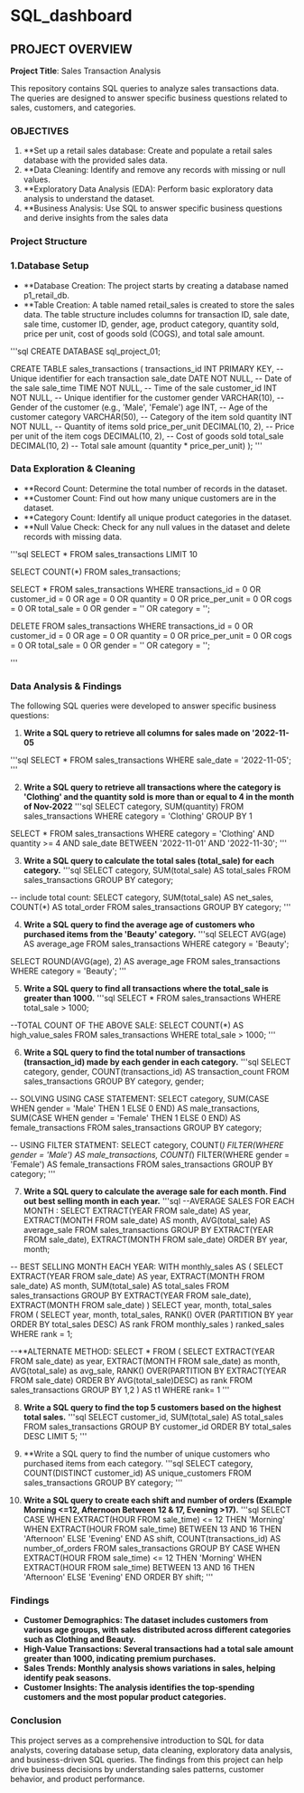 # SQL_dashboard
## PROJECT OVERVIEW

**Project Title**: Sales Transaction Analysis

This repository contains SQL queries to analyze sales transactions data. The queries are designed to answer specific business questions related to sales, customers, and categories.

### OBJECTIVES

1. **Set up a retail sales database: Create and populate a retail sales database with the provided sales data.
2. **Data Cleaning: Identify and remove any records with missing or null values.
3. **Exploratory Data Analysis (EDA): Perform basic exploratory data analysis to understand the dataset.
4. **Business Analysis: Use SQL to answer specific business questions and derive insights from the sales data


### Project Structure
### 1.Database Setup
- **Database Creation: The project starts by creating a database named p1_retail_db.
- **Table Creation: A table named retail_sales is created to store the sales data. The table structure includes columns for transaction ID, sale date, sale time, customer ID, gender, age, product category, quantity sold, price per unit, cost of goods sold (COGS), and total sale amount.


'''sql
CREATE DATABASE sql_project_01;

CREATE TABLE sales_transactions (
    transactions_id INT PRIMARY KEY, -- Unique identifier for each transaction
    sale_date DATE NOT NULL,         -- Date of the sale
    sale_time TIME NOT NULL,         -- Time of the sale
    customer_id INT NOT NULL,        -- Unique identifier for the customer
    gender VARCHAR(10),              -- Gender of the customer (e.g., 'Male', 'Female')
    age INT,                         -- Age of the customer
    category VARCHAR(50),            -- Category of the item sold
    quantity INT NOT NULL,           -- Quantity of items sold
    price_per_unit DECIMAL(10, 2),   -- Price per unit of the item
    cogs DECIMAL(10, 2),             -- Cost of goods sold
    total_sale DECIMAL(10, 2)        -- Total sale amount (quantity * price_per_unit)
);
'''
### Data Exploration & Cleaning
- **Record Count: Determine the total number of records in the dataset.
- **Customer Count: Find out how many unique customers are in the dataset.
- **Category Count: Identify all unique product categories in the dataset.
- **Null Value Check: Check for any null values in the dataset and delete records with missing data.

'''sql
SELECT * FROM sales_transactions
LIMIT 10

SELECT 
	COUNT(*)
	FROM sales_transactions;

SELECT *
FROM sales_transactions
WHERE transactions_id = 0 OR customer_id = 0 OR age = 0 OR quantity = 0 OR price_per_unit = 0 OR cogs = 0 OR total_sale = 0
OR gender = '' OR category = '';

DELETE FROM sales_transactions
WHERE transactions_id = 0 OR customer_id = 0 OR age = 0 OR quantity = 0 OR price_per_unit = 0 OR cogs = 0 OR total_sale = 0
OR gender = '' OR category = '';

'''
### Data Analysis & Findings
The following SQL queries were developed to answer specific business questions:

1. **Write a SQL query to retrieve all columns for sales made on '2022-11-05**

'''sql
SELECT *
FROM sales_transactions
WHERE sale_date = '2022-11-05';
'''

2. **Write a SQL query to retrieve all transactions where the category is 'Clothing' and the quantity sold is more than or equal to 4 in the month of Nov-2022**
'''sql
SELECT category,
	SUM(quantity)
FROM sales_transactions
WHERE category = 'Clothing'
GROUP BY 1

SELECT *
FROM sales_transactions
WHERE category = 'Clothing'
AND quantity >= 4
AND sale_date BETWEEN '2022-11-01' AND '2022-11-30';
'''

3. **Write a SQL query to calculate the total sales (total_sale) for each category.**
'''sql
SELECT category, SUM(total_sale) AS total_sales
FROM sales_transactions
GROUP BY category;

-- include total count:
SELECT category,
	SUM(total_sale) AS net_sales,
	COUNT(*) AS total_order
FROM sales_transactions
GROUP BY category;
'''

4. **Write a SQL query to find the average age of customers who purchased items from the 'Beauty' category.**
'''sql
SELECT AVG(age) AS average_age
FROM sales_transactions
WHERE category = 'Beauty';

SELECT ROUND(AVG(age), 2) AS average_age
FROM sales_transactions
WHERE category = 'Beauty';
'''

5. **Write a SQL query to find all transactions where the total_sale is greater than 1000.**
'''sql
SELECT *
FROM sales_transactions
WHERE total_sale > 1000;

--TOTAL COUNT OF THE ABOVE SALE:
SELECT COUNT(*) AS high_value_sales
FROM sales_transactions
WHERE total_sale > 1000;
'''

6. **Write a SQL query to find the total number of transactions (transaction_id) made by each gender in each category.**
'''sql
SELECT category, gender, COUNT(transactions_id) AS transaction_count
FROM sales_transactions
GROUP BY category, gender;


-- SOLVING USING CASE STATEMENT:
SELECT category,
       SUM(CASE WHEN gender = 'Male' THEN 1 ELSE 0 END) AS male_transactions,
       SUM(CASE WHEN gender = 'Female' THEN 1 ELSE 0 END) AS female_transactions
FROM sales_transactions
GROUP BY category;


-- USING FILTER STATMENT:
SELECT category,
       COUNT(*) FILTER(WHERE gender = 'Male') AS male_transactions,
       COUNT(*) FILTER(WHERE gender = 'Female') AS female_transactions
FROM sales_transactions
GROUP BY category;
'''

7. **Write a SQL query to calculate the average sale for each month. Find out best selling month in each year.**
'''sql
--AVERAGE SALES FOR EACH MONTH :
SELECT 
    EXTRACT(YEAR FROM sale_date) AS year,
    EXTRACT(MONTH FROM sale_date) AS month,
    AVG(total_sale) AS average_sale
FROM 
    sales_transactions
GROUP BY 
    EXTRACT(YEAR FROM sale_date), EXTRACT(MONTH FROM sale_date)
ORDER BY 
    year, month;



-- BEST SELLING MONTH EACH YEAR:
WITH monthly_sales AS (
    SELECT 
        EXTRACT(YEAR FROM sale_date) AS year,
        EXTRACT(MONTH FROM sale_date) AS month,
        SUM(total_sale) AS total_sales
    FROM 
        sales_transactions
    GROUP BY 
        EXTRACT(YEAR FROM sale_date), EXTRACT(MONTH FROM sale_date)
)
SELECT 
    year, 
    month, 
    total_sales
FROM (
    SELECT 
        year, 
        month, 
        total_sales,
        RANK() OVER (PARTITION BY year ORDER BY total_sales DESC) AS rank
    FROM 
        monthly_sales
) ranked_sales
WHERE rank = 1;

--**ALTERNATE METHOD:
SELECT * FROM
(
	SELECT
		EXTRACT(YEAR FROM sale_date) as year,
		EXTRACT(MONTH FROM sale_date) as month,
		AVG(total_sale) as avg_sale,
		RANK() OVER(PARTITION BY EXTRACT(YEAR FROM sale_date) ORDER BY AVG(total_sale)DESC)  as rank
	FROM sales_transactions
	GROUP BY 1,2
) AS t1
WHERE rank= 1
'''

8. **Write a SQL query to find the top 5 customers based on the highest total sales.**
'''sql
SELECT customer_id, SUM(total_sale) AS total_sales
FROM sales_transactions
GROUP BY customer_id
ORDER BY total_sales DESC
LIMIT 5;
'''

9. **Write a SQL query to find the number of unique customers who purchased items from each category.
'''sql
SELECT 
    category, 
    COUNT(DISTINCT customer_id) AS unique_customers
FROM 
    sales_transactions
GROUP BY 
    category;
'''

10. **Write a SQL query to create each shift and number of orders (Example Morning <=12, Afternoon Between 12 & 17, Evening >17).**
'''sql
SELECT 
    CASE 
        WHEN EXTRACT(HOUR FROM sale_time) <= 12 THEN 'Morning'
        WHEN EXTRACT(HOUR FROM sale_time) BETWEEN 13 AND 16 THEN 'Afternoon'
        ELSE 'Evening'
    END AS shift,
    COUNT(transactions_id) AS number_of_orders
FROM 
    sales_transactions
GROUP BY 
    CASE 
        WHEN EXTRACT(HOUR FROM sale_time) <= 12 THEN 'Morning'
        WHEN EXTRACT(HOUR FROM sale_time) BETWEEN 13 AND 16 THEN 'Afternoon'
        ELSE 'Evening'
    END
ORDER BY 
    shift;
'''


### Findings
- **Customer Demographics: The dataset includes customers from various age groups, with sales distributed across different categories such as Clothing and Beauty.**
- **High-Value Transactions: Several transactions had a total sale amount greater than 1000, indicating premium purchases.**
- **Sales Trends: Monthly analysis shows variations in sales, helping identify peak seasons.**
- **Customer Insights: The analysis identifies the top-spending customers and the most popular product categories.**

### Conclusion
This project serves as a comprehensive introduction to SQL for data analysts, covering database setup, data cleaning, exploratory data analysis, and business-driven SQL queries. The findings from this project can help drive business decisions by understanding sales patterns, customer behavior, and product performance.






























